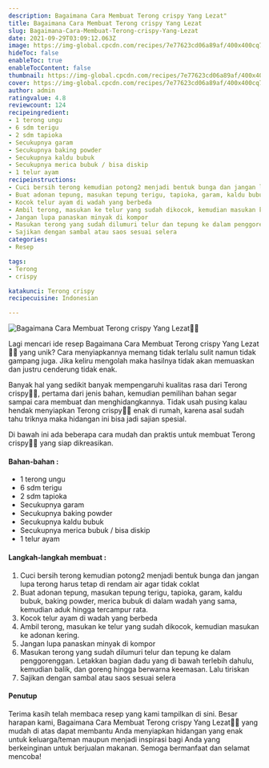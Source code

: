 ```yaml
---
description: Bagaimana Cara Membuat Terong crispy Yang Lezat"
title: Bagaimana Cara Membuat Terong crispy Yang Lezat
slug: Bagaimana-Cara-Membuat-Terong-crispy-Yang-Lezat
date: 2021-09-29T03:09:12.063Z
image: https://img-global.cpcdn.com/recipes/7e77623cd06a89af/400x400cq70/photo.jpg
hideToc: false
enableToc: true
enableTocContent: false
thumbnail: https://img-global.cpcdn.com/recipes/7e77623cd06a89af/400x400cq70/photo.jpg
cover: https://img-global.cpcdn.com/recipes/7e77623cd06a89af/400x400cq70/photo.jpg
author: admin
ratingvalue: 4.8
reviewcount: 124
recipeingredient:
- 1 terong ungu
- 6 sdm terigu
- 2 sdm tapioka
- Secukupnya garam
- Secukupnya baking powder
- Secukupnya kaldu bubuk
- Secukupnya merica bubuk / bisa diskip
- 1 telur ayam
recipeinstructions:
- Cuci bersih terong kemudian potong2 menjadi bentuk bunga dan jangan lupa terong harus tetap di rendam air agar tidak coklat
- Buat adonan tepung, masukan tepung terigu, tapioka, garam, kaldu bubuk, baking powder, merica bubuk di dalam wadah yang sama, kemudian aduk hingga tercampur rata.
- Kocok telur ayam di wadah yang berbeda
- Ambil terong, masukan ke telur yang sudah dikocok, kemudian masukan ke adonan kering.
- Jangan lupa panaskan minyak di kompor
- Masukan terong yang sudah dilumuri telur dan tepung ke dalam penggorenggan. Letakkan bagian dadu yang di bawah terlebih dahulu, kemudian balik, dan goreng hingga berwarna keemasan. Lalu tiriskan
- Sajikan dengan sambal atau saos sesuai selera
categories:
- Resep

tags:
- Terong
- crispy

katakunci: Terong crispy
recipecuisine: Indonesian

---
```


![Bagaimana Cara Membuat Terong crispy Yang Lezat👩‍🍳](https://img-global.cpcdn.com/recipes/7e77623cd06a89af/400x400cq70/photo.jpg)

Lagi mencari ide resep Bagaimana Cara Membuat Terong crispy Yang Lezat👩‍🍳 yang unik? Cara menyiapkannya memang tidak terlalu sulit namun tidak gampang juga. Jika keliru mengolah maka hasilnya tidak akan memuaskan dan justru cenderung tidak enak.

Banyak hal yang sedikit banyak mempengaruhi kualitas rasa dari Terong crispy👩‍🍳, pertama dari jenis bahan, kemudian pemilihan bahan segar sampai cara membuat dan menghidangkannya. Tidak usah pusing kalau hendak menyiapkan Terong crispy👩‍🍳 enak di rumah, karena asal sudah tahu triknya maka hidangan ini bisa jadi sajian spesial.

Di bawah ini ada beberapa cara mudah dan praktis untuk membuat Terong crispy👩‍🍳 yang siap dikreasikan.

<!--inarticleads1-->

#### Bahan-bahan :

- 1 terong ungu
- 6 sdm terigu
- 2 sdm tapioka
- Secukupnya garam
- Secukupnya baking powder
- Secukupnya kaldu bubuk
- Secukupnya merica bubuk / bisa diskip
- 1 telur ayam

<!--inarticleads2-->

#### Langkah-langkah membuat :

1. Cuci bersih terong kemudian potong2 menjadi bentuk bunga dan jangan lupa terong harus tetap di rendam air agar tidak coklat
1. Buat adonan tepung, masukan tepung terigu, tapioka, garam, kaldu bubuk, baking powder, merica bubuk di dalam wadah yang sama, kemudian aduk hingga tercampur rata.
1. Kocok telur ayam di wadah yang berbeda
1. Ambil terong, masukan ke telur yang sudah dikocok, kemudian masukan ke adonan kering.
1. Jangan lupa panaskan minyak di kompor
1. Masukan terong yang sudah dilumuri telur dan tepung ke dalam penggorenggan. Letakkan bagian dadu yang di bawah terlebih dahulu, kemudian balik, dan goreng hingga berwarna keemasan. Lalu tiriskan
1. Sajikan dengan sambal atau saos sesuai selera

#### Penutup

Terima kasih telah membaca resep yang kami tampilkan di sini. Besar harapan kami, Bagaimana Cara Membuat Terong crispy Yang Lezat👩‍🍳 yang mudah di atas dapat membantu Anda menyiapkan hidangan yang enak untuk keluarga/teman maupun menjadi inspirasi bagi Anda yang berkeinginan untuk berjualan makanan. Semoga bermanfaat dan selamat mencoba!